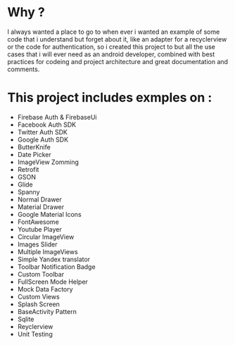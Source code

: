 # Why ?

I always wanted a place to go to when ever i wanted an example of some code that i understand but forget about it, like an adapter for a recyclerview or the code for authentication, so i created this project to but all the use cases that i will ever need as an android developer, combined with best practices for codeing and project architecture and great documentation and comments.

# This project includes exmples on :

- Firebase Auth & FirebaseUi 
- Facebook Auth SDK
- Twitter Auth SDK
- Google Auth SDK 
- ButterKnife 
- Date Picker
- ImageView Zomming 
- Retrofit
- GSON
- Glide
- Spanny
- Normal Drawer
- Material Drawer
- Google Material Icons
- FontAwesome
- Youtube Player
- Circular ImageView
- Images Slider 
- Multiple ImageViews
- Simple Yandex  translator 
- Toolbar Notification Badge
- Custom Toolbar
- FullScreen Mode Helper 
- Mock Data Factory
- Custom Views
- Splash Screen
- BaseActivity Pattern
- Sqlite 
- Reyclerview 
- Unit Testing 
